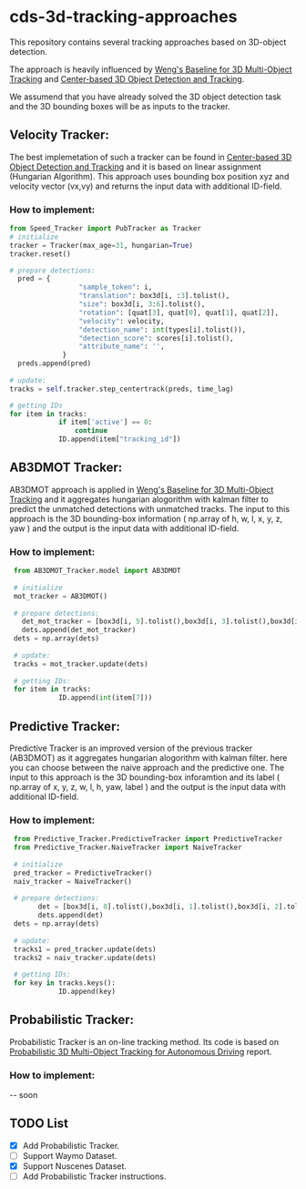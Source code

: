 # cds-3d-tracking-approaches
This repository contains several tracking approaches based on 3D-object detection.

The approach is heavily influenced by [Weng's Baseline for 3D Multi-Object Tracking](https://github.com/xinshuoweng/AB3DMOT) and [Center-based 3D Object Detection and Tracking](https://arxiv.org/abs/2006.11275).

We assumend that you have already solved the 3D object detection task and the 3D bounding boxes will be as inputs to the tracker.

## Velocity Tracker:

The best implemetation of such a tracker can be found in [Center-based 3D Object Detection and Tracking](https://arxiv.org/abs/2006.11275) and it is based on linear assignment (Hungarian Algorithm). This approach uses bounding box position xyz and velocity vector (vx,vy) and returns the input data with additional ID-field.

### How to implement: 
 
 ```python
 from Speed_Tracker import PubTracker as Tracker
 # initialize
 tracker = Tracker(max_age=31, hungarian=True)
 tracker.reset()
 
 # prepare detections:
   pred = {
                  "sample_token": i,
                  "translation": box3d[i, :3].tolist(),
                  "size": box3d[i, 3:6].tolist(),
                  "rotation": [quat[3], quat[0], quat[1], quat[2]],
                  "velocity": velocity,
                  "detection_name": int(types[i].tolist()),
                  "detection_score": scores[i].tolist(),
                  "attribute_name": '',
              }
   preds.append(pred)
   
 # update:
 tracks = self.tracker.step_centertrack(preds, time_lag)
 
 # getting IDs
 for item in tracks:                      
             if item['active'] == 0:
                 continue
             ID.append(item["tracking_id"])
 ```


## AB3DMOT Tracker:

AB3DMOT approach is applied in [Weng's Baseline for 3D Multi-Object Tracking](https://github.com/xinshuoweng/AB3DMOT) and it aggregates hungarian alogorithm with kalman filter to predict the unmatched detections with unmatched tracks.
The input to this approach is the 3D bounding-box information ( np.array of  h, w, l, x, y, z, yaw ) and the output is the input data with additional ID-field.

### How to implement:

```python
 from AB3DMOT_Tracker.model import AB3DMOT
 
 # initialize
 mot_tracker = AB3DMOT()
 
 # prepare detections:
   det_mot_tracker = [box3d[i, 5].tolist(),box3d[i, 3].tolist(),box3d[i, 4].tolist(),box3d[i, 0].tolist(),box3d[i, 1].tolist(),box3d[i, 2].tolist(), yaw]
   dets.append(det_mot_tracker)
 dets = np.array(dets)
 
 # update:
 tracks = mot_tracker.update(dets) 
 
 # getting IDs:
 for item in tracks:                     
            ID.append(int(item[7]))  
 ```
 
 
 ## Predictive Tracker:
 
 Predictive Tracker is an improved version of the previous tracker (AB3DMOT) as it aggregates hungarian alogorithm with kalman filter. here you can choose between the naive approach and the predictive one.
The input to this approach is the 3D bounding-box inforamtion and its label ( np.array of x, y, z, w, l, h, yaw, label ) and the output is the input data with additional ID-field.

### How to implement:

```python
 from Predictive_Tracker.PredictiveTracker import PredictiveTracker
 from Predictive_Tracker.NaiveTracker import NaiveTracker
 
 # initialize
 pred_tracker = PredictiveTracker()
 naiv_tracker = NaiveTracker()
 
 # prepare detections:
       det = [box3d[i, 0].tolist(),box3d[i, 1].tolist(),box3d[i, 2].tolist(),box3d[i, 3].tolist(),box3d[i, 4].tolist(),box3d[i, 5].tolist(), yaw, types[i].tolist() ]
       dets.append(det)
 dets = np.array(dets)
 
 # update:
 tracks1 = pred_tracker.update(dets)                                         # use hungarian + kalman with filter speed    
 tracks2 = naiv_tracker.update(dets)   
 
 # getting IDs:
 for key in tracks.keys():                
            ID.append(key)
 ```

 ## Probabilistic Tracker: 
Probabilistic Tracker is an on-line tracking method. Its code is based on [Probabilistic 3D Multi-Object Tracking for Autonomous Driving](https://arxiv.org/abs/2001.05673) report.

### How to implement:
-- soon

 
## TODO List
- [x] Add Probabilistic Tracker.
- [ ] Support Waymo Dataset.
- [x] Support Nuscenes Dataset.  
- [ ] Add Probabilistic Tracker instructions.